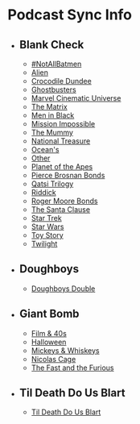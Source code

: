 # Podcast Sync Info

- ## Blank Check
  - [#NotAllBatmen](Blank%20Check/%23NotAllBatmen.md)
  - [Alien](Blank%20Check/Alien.md)
  - [Crocodile Dundee](Blank%20Check/Crocodile%20Dundee.md)
  - [Ghostbusters](Blank%20Check/Ghostbusters.md)
  - [Marvel Cinematic Universe](Blank%20Check/MCU.md)
  - [The Matrix](Blank%20Check/The%20Matrix.md)
  - [Men in Black](Blank%20Check/Men%20in%20Black.md)
  - [Mission Impossible](Blank%20Check/Mission%20Impossible.md)
  - [The Mummy](Blank%20Check/The%20Mummy.md)
  - [National Treasure](Blank%20Check/National%20Treasure.md)
  - [Ocean's](Blank%20Check/Ocean%27s.md)
  - [Other](Blank%20Check/Other.md)
  - [Planet of the Apes](Blank%20Check/Planet%20of%20the%20Apes.md)
  - [Pierce Brosnan Bonds](Blank%20Check/Pierce%20Brosnan%20Bonds.md)
  - [Qatsi Trilogy](Blank%20Check/Qatsi%20Trilogy.md)
  - [Riddick](Blank%20Check/Riddick.md)
  - [Roger Moore Bonds](Blank%20Check/Roger%20Moore%20Bonds.md)
  - [The Santa Clause](Blank%20Check/The%20Santa%20Clause.md)
  - [Star Trek](Blank%20Check/Star%20Trek.md)
  - [Star Wars](Blank%20Check/Star%20Wars.md)
  - [Toy Story](Blank%20Check/Toy%20Story.md)
  - [Twilight](Blank%20Check/Twilight.md)
- ## Doughboys
  - [Doughboys Double](Doughboys/Doughboys%20Double.md)
- ## Giant Bomb
  - [Film & 40s](Giant%20Bomb/Film%20&%2040s.md)
  - [Halloween](Giant%20Bomb/Halloween.md)
  - [Mickeys & Whiskeys](Giant%20Bomb/Mickeys%20&%20Whiskeys.md)
  - [Nicolas Cage](Giant%20Bomb/Nicolas%20Cage.md)
  - [The Fast and the Furious](Giant%20Bomb/The%20Fast%20and%20the%20Furious.md)
- ## Til Death Do Us Blart
  - [Til Death Do Us Blart](Til%20Death%20Do%20Us%20Blart/Til%20Death%20Do%20Us%20Blart.md)
